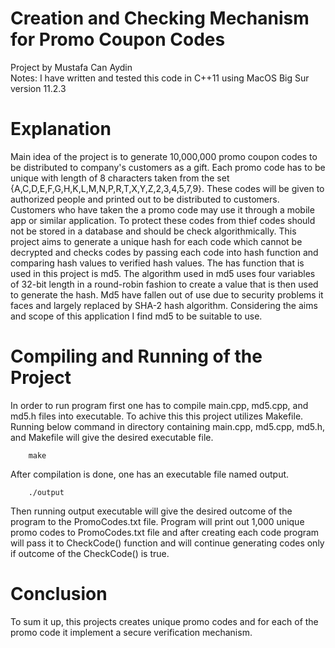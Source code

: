 # Creation and Checking Mechanism for Promo Coupon Codes
Project by Mustafa Can Aydin \
Notes: I have written and tested this code in C++11 using MacOS Big Sur version 11.2.3

# Explanation


Main idea of the project is to generate 10,000,000 promo coupon codes to be distributed to company's customers as a gift. Each promo code has to be unique with length of 8 characters taken from the set {A,C,D,E,F,G,H,K,L,M,N,P,R,T,X,Y,Z,2,3,4,5,7,9}. These codes will be given to authorized people and printed out to be distributed to customers. Customers who have taken the a promo code may use it through a mobile app or similar application. To protect these codes from thief codes should not be stored in a database and should be check algorithmically. This project aims to generate a unique hash for each code which cannot be decrypted and checks codes by passing each code into hash function and comparing hash values to verified hash values. The has function that is used in this project is md5. The algorithm used in md5 uses four variables of 32-bit length in a round-robin fashion to create a value that is then used to generate the hash. Md5 have fallen out of use due to security problems it faces and largely replaced by SHA-2 hash algorithm. Considering the aims and scope of this application I find md5 to be suitable to use. 


# Compiling and Running of the Project

In order to run program first one has to compile main.cpp, md5.cpp, and md5.h files into executable. To achive this this project utilizes Makefile. Running below command in directory containing main.cpp, md5.cpp, md5.h, and Makefile will give the desired executable file. 
~~~~~~~~~~~~~~~{.cpp}
    make
~~~~~~~~~~~~~~~
After compilation is done, one has an executable file named output.

~~~~~~~~~~~~~~~{.cpp}
    ./output
~~~~~~~~~~~~~~~
Then running output executable will give the desired outcome of the program to the PromoCodes.txt file. Program will print out 1,000 unique promo codes to PromoCodes.txt file and after creating each code program will pass it to CheckCode() function and will continue generating codes only if outcome of the CheckCode() is true. 

# Conclusion


To sum it up, this projects creates unique promo codes and for each of the promo code it implement a secure verification mechanism. 
